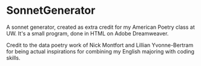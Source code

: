 # SonnetGenerator
A sonnet generator, created as extra credit for my American Poetry class at UW.
It's a small program, done in HTML on Adobe Dreamweaver.

Credit to the data poetry work of Nick Montfort and Lillian Yvonne-Bertram for being 
actual inspirations for combining my English majoring with coding skills.
